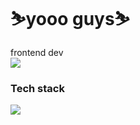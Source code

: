 # ⛷️yooo guys⛷️ #

frontend dev <br>
<img src = "https://cdn.7tv.app/emote/60af912352a13d1adb2612ec/3x.webp"/>
### Tech stack ###
<p align="left">
  <a href="https://skillicons.dev">
    <img src="https://skillicons.dev/icons?i=react,nextjs,angular,typescript,javascript,prisma,nodejs,tailwind,html,docker,git,github" />
  </a>
</p>
